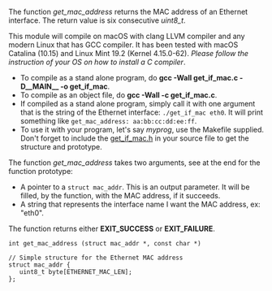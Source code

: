  
The function *get_mac_address* returns the MAC address of an Ethernet interface. The return value is six consecutive *uint8_t*.

This module will compile on macOS with clang LLVM compiler and any modern Linux that has GCC compiler. It has been tested with macOS Catalina (10.15) and Linux Mint 19.2 (Kernel 4.15.0-62). *Please follow the instruction of your OS on how to install a C compiler*.

* To compile as a stand alone program, do **gcc -Wall get_if_mac.c -D__MAIN__ -o get_if_mac**.
* To compile as an object file, do **gcc -Wall -c get_if_mac.c**.
* If compiled as a stand alone program, simply call it with one argument that is the string of the Ethernet interface:  ```./get_if_mac eth0```. It will print something like ```get_mac_address: aa:bb:cc:dd:ee:ff```.
* To use it with your program, let's say *myprog*, use the Makefile supplied. Don't forget to include the [get_if_mac.h](get_if_mac.h) in your source file to get the structure and prototype.

The function *get_mac_address* takes two arguments, see at the end for the function prototype:
* A pointer to a ```struct mac_addr```. This is an output parameter. It will be filled, by the function, with the MAC address, if it succeeds.
* A string that represents the interface name I want the MAC address, ex: "eth0".

The function returns either **EXIT_SUCCESS** or **EXIT_FAILURE**.

```
int get_mac_address (struct mac_addr *, const char *)

// Simple structure for the Ethernet MAC address
struct mac_addr {
   uint8_t byte[ETHERNET_MAC_LEN];
};
```
